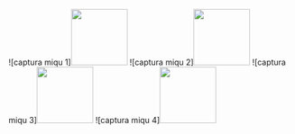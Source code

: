 ![captura miqu 1]<img src="https://i.ibb.co/2KXm5Jc/Whats-App-Image-2022-03-08-at-1-03-13-PM.jpg" width="100" height="auto">
![captura miqu 2]<img src="https://i.ibb.co/nMXycVd/Whats-App-Image-2022-03-08-at-1-03-12-PM-2.jpg" width="100" height="auto">
![captura miqu 3]<img src="https://i.ibb.co/W0rn9XP/Whats-App-Image-2022-03-08-at-1-03-12-PM-1.jpg" width="100" height="auto">
![captura miqu 4]<img src="https://i.ibb.co/tPCYBBJ/Whats-App-Image-2022-03-08-at-1-03-12-PM.jpg" width="100" height="auto">